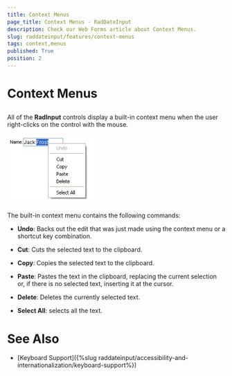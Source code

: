```yaml
---
title: Context Menus
page_title: Context Menus - RadDateInput
description: Check our Web Forms article about Context Menus.
slug: raddateinput/features/context-menus
tags: context,menus
published: True
position: 2
---
```


# Context Menus



## 

All of the **RadInput** controls display a built-in context menu when the user right-clicks on the control with the mouse.

![Context Menu](images/ContextMenu.png)

The built-in context menu contains the following commands:

* **Undo**: Backs out the edit that was just made using the context menu or a shortcut key combination.

* **Cut**: Cuts the selected text to the clipboard.

* **Copy**: Copies the selected text to the clipboard.

* **Paste**: Pastes the text in the clipboard, replacing the current selection or, if there is no selected text, inserting it at the cursor.

* **Delete**: Deletes the currently selected text.

* **Select All**: selects all the text.

# See Also

 * [Keyboard Support]({%slug raddateinput/accessibility-and-internationalization/keyboard-support%})
